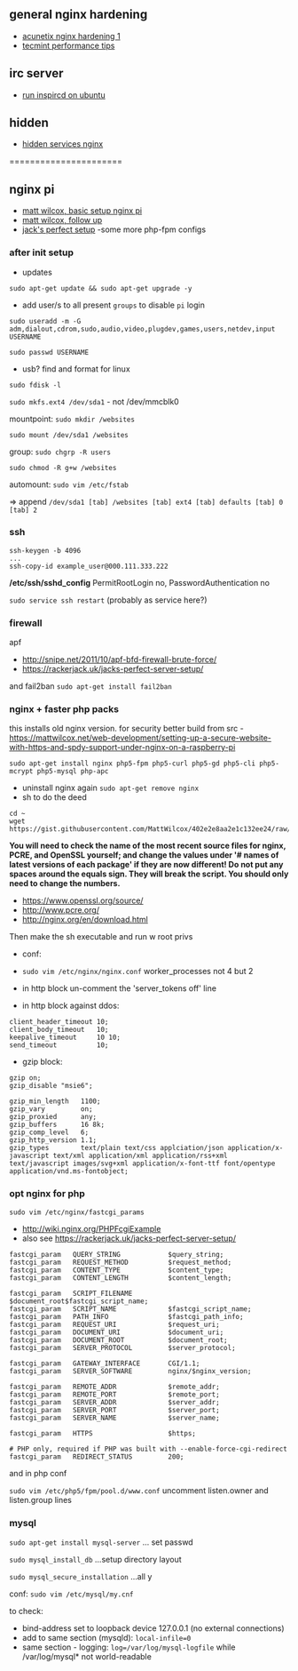 ## general nginx hardening

* [acunetix nginx hardening 1](http://www.acunetix.com/blog/articles/nginx-server-security-hardening-configuration-1/)
* [tecmint performance tips](http://www.tecmint.com/nginx-web-server-security-hardening-and-performance-tips/)

## irc server

* [run inspircd on ubuntu](https://www.digitalocean.com/community/tutorials/how-to-set-up-an-irc-server-on-ubuntu-14-04-with-inspircd-2-0-and-shalture)

## hidden

* [hidden services nginx](http://www.makeuseof.com/tag/create-hidden-service-tor-site-set-anonymous-website-server/)


======================


## nginx pi

* [matt wilcox, basic setup nginx pi](https://mattwilcox.net/web-development/setting-up-a-secure-home-web-server-with-raspberry-pi/)
* [matt wilcox, follow up](https://mattwilcox.net/web-development/setting-up-a-secure-website-with-https-and-spdy-support-under-nginx-on-a-raspberry-pi)
* [jack's perfect setup](https://rackerjack.uk/jacks-perfect-server-setup/) -some more php-fpm configs

### after init setup

* updates

`sudo apt-get update && sudo apt-get upgrade -y`

* add user/s to all present `groups` to disable `pi` login

`sudo useradd -m -G adm,dialout,cdrom,sudo,audio,video,plugdev,games,users,netdev,input USERNAME`

`sudo passwd USERNAME`

* usb? find and format for linux

`sudo fdisk -l`

`sudo mkfs.ext4 /dev/sda1` - not /dev/mmcblk0

mountpoint: `sudo mkdir /websites`

`sudo mount /dev/sda1 /websites`

group: `sudo chgrp -R users`

`sudo chmod -R g+w /websites`

automount: `sudo vim /etc/fstab`

=> append `/dev/sda1 [tab] /websites [tab] ext4 [tab] defaults [tab] 0 [tab] 2`

### ssh

```
ssh-keygen -b 4096
...
ssh-copy-id example_user@000.111.333.222
```

**/etc/ssh/sshd_config** PermitRootLogin no, PasswordAuthentication no

`sudo service ssh restart` (probably as service here?)

### firewall

apf

* http://snipe.net/2011/10/apf-bfd-firewall-brute-force/
* https://rackerjack.uk/jacks-perfect-server-setup/

and fail2ban `sudo apt-get install fail2ban`

### nginx + faster php packs

this installs old nginx version. for security better build from src - https://mattwilcox.net/web-development/setting-up-a-secure-website-with-https-and-spdy-support-under-nginx-on-a-raspberry-pi

`sudo apt-get install nginx php5-fpm php5-curl php5-gd php5-cli php5-mcrypt php5-mysql php-apc`

* uninstall nginx again `sudo apt-get remove nginx`
* sh to do the deed

```
cd ~
wget https://gist.githubusercontent.com/MattWilcox/402e2e8aa2e1c132ee24/raw/b88e2a85b31bcca57339c8ed8858f42557c3cf53/build_nginx.sh
```

**You will need to check the name of the most recent source files for nginx, PCRE, and OpenSSL yourself; and change the values under '# names of latest versions of each package' if they are now different! Do not put any spaces around the equals sign. They will break the script. You should only need to change the numbers.**

* https://www.openssl.org/source/
* http://www.pcre.org/
* http://nginx.org/en/download.html

Then make the sh executable and run w root privs


* conf: 

* `sudo vim /etc/nginx/nginx.conf` worker_processes not 4 but 2
* in http block un-comment the 'server_tokens off' line
* in http block against ddos:

```
client_header_timeout 10;
client_body_timeout   10;
keepalive_timeout     10 10;
send_timeout          10;
```

* gzip block:

```
gzip on;
gzip_disable "msie6";

gzip_min_length   1100;
gzip_vary         on;
gzip_proxied      any;
gzip_buffers      16 8k;
gzip_comp_level   6;
gzip_http_version 1.1;
gzip_types        text/plain text/css applciation/json application/x-javascript text/xml application/xml application/rss+xml text/javascript images/svg+xml application/x-font-ttf font/opentype application/vnd.ms-fontobject;
```

### opt nginx for php

`sudo vim /etc/nginx/fastcgi_params`

* http://wiki.nginx.org/PHPFcgiExample
* also see https://rackerjack.uk/jacks-perfect-server-setup/


```
fastcgi_param   QUERY_STRING            $query_string;
fastcgi_param   REQUEST_METHOD          $request_method;
fastcgi_param   CONTENT_TYPE            $content_type;
fastcgi_param   CONTENT_LENGTH          $content_length;

fastcgi_param   SCRIPT_FILENAME         $document_root$fastcgi_script_name;
fastcgi_param   SCRIPT_NAME             $fastcgi_script_name;
fastcgi_param   PATH_INFO               $fastcgi_path_info;
fastcgi_param   REQUEST_URI             $request_uri;
fastcgi_param   DOCUMENT_URI            $document_uri;
fastcgi_param   DOCUMENT_ROOT           $document_root;
fastcgi_param   SERVER_PROTOCOL         $server_protocol;

fastcgi_param   GATEWAY_INTERFACE       CGI/1.1;
fastcgi_param   SERVER_SOFTWARE         nginx/$nginx_version;

fastcgi_param   REMOTE_ADDR             $remote_addr;
fastcgi_param   REMOTE_PORT             $remote_port;
fastcgi_param   SERVER_ADDR             $server_addr;
fastcgi_param   SERVER_PORT             $server_port;
fastcgi_param   SERVER_NAME             $server_name;

fastcgi_param   HTTPS                   $https;

# PHP only, required if PHP was built with --enable-force-cgi-redirect
fastcgi_param   REDIRECT_STATUS         200;
```

and in php conf

`sudo vim /etc/php5/fpm/pool.d/www.conf` uncomment listen.owner and listen.group lines


### mysql

`sudo apt-get install mysql-server` ... set passwd

`sudo mysql_install_db` ...setup directory layout

`sudo mysql_secure_installation` ...all y

conf: `sudo vim /etc/mysql/my.cnf`

to check: 

* bind-address set to loopback device 127.0.0.1 (no external connections)
* add to same section (mysqld): `local-infile=0`
* same section - logging: `log=/var/log/mysql-logfile` while /var/log/mysql* not world-readable

